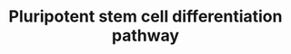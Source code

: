 ---
annotations:
- type: Disease Ontology
  value: post-traumatic stress disorder
- type: Cell Type Ontology
  value: astrocyte of the spinal cord
- type: Cell Type Ontology
  value: stem cell
- type: Disease Ontology
  value: spinal cord disease
- type: Pathway Ontology
  value: regulatory pathway
- type: Pathway Ontology
  value: growth factor signaling pathway
authors:
- Nsalomonis
- Khanspers
- AlexanderPico
- Egonw
- MaintBot
- Zari
- Susan
- DeSl
- Ddigles
- Fehrhart
- Eweitz
description: This pathway provides an overview of the directed differentiation molecules
  used to induce early and derivative cell lineages from human pluripotent stem cells.
  This overview differentiates between the three primary germ cell layers (ectoderm-outer
  layer, endoderm-inner layer, mesoderm-middle layer), which are formed in the earliest
  state of embryonic development and give rise to different tissue types. The initial
  version of this pathway is a direct adaptation of the SnapShot "Directed Differentiation
  of Pluripotent Stem Cells" pathway authored by Luis A. Williams, Brandi N. Davis-Dusenbery,
  and Kevin C. Eggan, HHMI, Harvard University, Cell 149, May 25, 2012 Elsevier Inc.
  DOI 10.1016/j.cell.2012.05.015. http://download.cell.com/pdf/PIIS0092867412005946.pdf.
  This adaptation was generated by Meenakshi Venkatasubramanian and Krithika Ramasamy
  Subramanian at Cincinnati Children's Hospital in the laboratory of Nathan Salomonis.  Proteins
  on this pathway have targeted assays available via the [https://assays.cancer.gov/available_assays?wp_id=WP2848
  CPTAC Assay Portal]
last-edited: 2022-01-11
organisms:
- Homo sapiens
redirect_from:
- /index.php/Pathway:WP2848
- /instance/WP2848
schema-jsonld:
- '@context': https://schema.org/
  '@id': https://wikipathways.github.io/pathways/WP2848.html
  '@type': Dataset
  creator:
    '@type': Organization
    name: WikiPathways
  description: This pathway provides an overview of the directed differentiation molecules
    used to induce early and derivative cell lineages from human pluripotent stem
    cells. This overview differentiates between the three primary germ cell layers
    (ectoderm-outer layer, endoderm-inner layer, mesoderm-middle layer), which are
    formed in the earliest state of embryonic development and give rise to different
    tissue types. The initial version of this pathway is a direct adaptation of the
    SnapShot "Directed Differentiation of Pluripotent Stem Cells" pathway authored
    by Luis A. Williams, Brandi N. Davis-Dusenbery, and Kevin C. Eggan, HHMI, Harvard
    University, Cell 149, May 25, 2012 Elsevier Inc. DOI 10.1016/j.cell.2012.05.015.
    http://download.cell.com/pdf/PIIS0092867412005946.pdf. This adaptation was generated
    by Meenakshi Venkatasubramanian and Krithika Ramasamy Subramanian at Cincinnati
    Children's Hospital in the laboratory of Nathan Salomonis.  Proteins on this pathway
    have targeted assays available via the [https://assays.cancer.gov/available_assays?wp_id=WP2848
    CPTAC Assay Portal]
  keywords:
  - NOG
  - Retinoic acid
  - WNT1
  - NODAL
  - A-83-01
  - NOTCH1
  - EPO
  - Cyclopamine
  - DKK1
  - Taurine
  - TPO
  - TGFB3
  - TNFSF11
  - FST
  - WNT2
  - Vitamin A
  - LEFTY1
  - Dexamethasone
  - IGF1
  - PDGFB
  - NT5E
  - FGF10
  - FGF1
  - SCF
  - CSF1
  - VEGFA
  - TGFB1
  - GDF5
  - CSF1R
  - WNT7B
  - FGF4
  - SB431542
  - SHH
  - Ascorbic acid
  - WNT3A
  - Beta-Glycerophosphoric acid
  - HGF
  - IL6R
  - RA
  - Niacinamide
  - IL6
  - CNTF
  - Naltrexone
  - FLT3LG
  - PDGFA
  - DAPT
  - WNT5A
  - FGF8
  - IL3
  - EGF
  - FGF2
  - IL11
  - BMP4
  - CXCR1
  - NTF4
  - TF
  - WNT2B
  - ALK
  - INS
  - KIT
  - Selenium
  - INHBA
  license: CC0
  name: Pluripotent stem cell differentiation pathway
seo: CreativeWork
title: Pluripotent stem cell differentiation pathway
wpid: WP2848
---